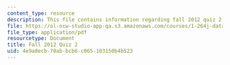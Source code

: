 ```yaml
---
content_type: resource
description: This file contains information regarding fall 2012 quiz 2.
file: https://ol-ocw-studio-app-qa.s3.amazonaws.com/courses/1-264j-database-internet-and-systems-integration-technologies-fall-2013/4e9a8ecb70abbcb6c065103150b4b523_MIT1_264JF13_F12_Q2.pdf
file_type: application/pdf
resourcetype: Document
title: Fall 2012 Quiz 2
uid: 4e9a8ecb-70ab-bcb6-c065-103150b4b523
---
```

